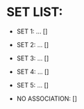 # SET LIST:
- SET 1: ... []

- SET 2: ... []

- SET 3: ... []

- SET 4: ... []

- SET 5: ... []


- NO ASSOCIATION: []

